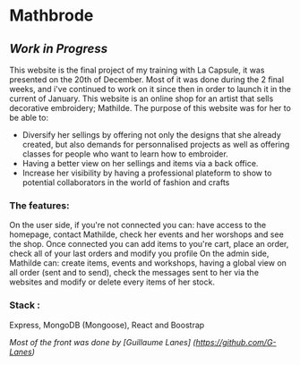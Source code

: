 # Mathbrode

## _Work in Progress_

This website is the final project of my training with La Capsule, it was presented on the 20th of December. Most of it was done during the 2 final weeks, and i've continued to work on it since then in order to launch it in the current of January. 
This website is an online shop for an artist that sells decorative embroidery; Mathilde. The purpose of this website was for her to be able to:
  - Diversify her sellings by offering not only the designs that she already created, but also demands for personnalised projects as well as offering classes for people who want to learn how to embroider.
  - Having a better view on her sellings and items via a back office.
  - Increase her visibility by having a professional plateform to show to potential collaborators in the world of fashion and crafts
  
### The features:
On the user side, if you're not connected you can: have access to the homepage, contact Mathilde, check her events and her worshops and see the shop. Once connected you can add items to you're cart, place an order, check all of your last orders and modify you profile
On the admin side, Mathilde can: create items, events and workshops, having a global view on all order (sent and to send), check the messages sent to her via the websites and modify or delete every items of her stock.


### Stack :
Express, MongoDB (Mongoose), React and Boostrap 




_Most of the front was done by [Guillaume Lanes] (https://github.com/G-Lanes)_
